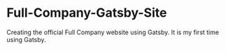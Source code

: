 # Full-Company-Gatsby-Site
Creating the official Full Company website using Gatsby. It is my first time using Gatsby.
